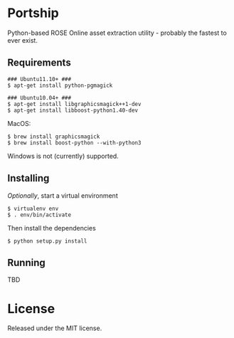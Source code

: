 # Portship

Python-based ROSE Online asset extraction utility - probably the fastest to ever exist.

## Requirements

```console
### Ubuntu11.10+ ###
$ apt-get install python-pgmagick

### Ubuntu10.04+ ###
$ apt-get install libgraphicsmagick++1-dev
$ apt-get install libboost-python1.40-dev
```

MacOS:

```console
$ brew install graphicsmagick
$ brew install boost-python --with-python3
```

Windows is not (currently) supported.

## Installing

_Optionally_, start a virtual environment

```console
$ virtualenv env
$ . env/bin/activate
```

Then install the dependencies

```console
$ python setup.py install
```

## Running

TBD

# License

Released under the MIT license.
